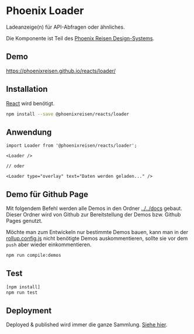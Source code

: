 # Phoenix Loader

Ladeanzeige(n) für API-Abfragen oder ähnliches.

Die Komponente ist Teil des [Phoenix Reisen Design-Systems](https://design-system.phoenixreisen.net).

## Demo

https://phoenixreisen.github.io/reacts/loader/

## Installation

[React](https://reactjs.org/) wird benötigt.

```bash
npm install --save @phoenixreisen/reacts/loader
```

## Anwendung

```tsx
import Loader from '@phoenixreisen/reacts/loader';

<Loader />

// oder

<Loader type="overlay" text="Daten werden geladen..." />
```

## Demo für Github Page

Mit folgendem Befehl werden alle Demos in den Ordner [../../docs](../../docs) gebaut. Dieser Ordner wird von Github zur Bereitstellung der Demos bzw. Github Pages genutzt.

Möchte man zum Entwickeln nur bestimmte Demos bauen, kann man in der [rollup.config.js](../../rollup.config.js) nicht benötigte Demos auskommentieren, sollte sie vor dem `push` aber wieder einkommentieren.

```bash
npm run compile:demos
```

## Test

```bash
[npm install]
npm run test
```

## Deployment

Deployed & published wird immer die ganze Sammlung. [Siehe hier](../../README.md).